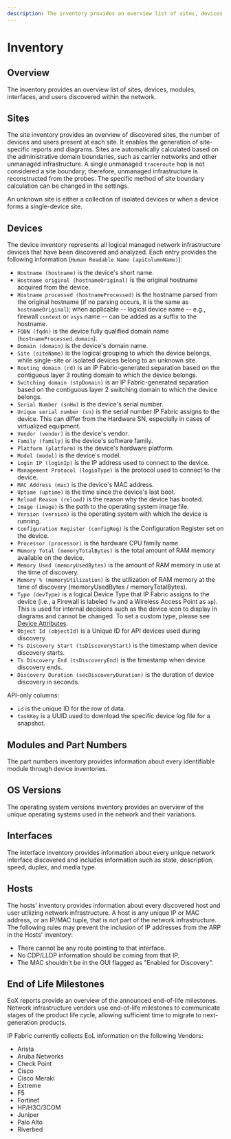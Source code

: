 ```yaml
---
description: The inventory provides an overview list of sites, devices, modules, interfaces, and users discovered within the network.
---
```


# Inventory

## Overview

The inventory provides an overview list of sites, devices, modules, interfaces,
and users discovered within the network.

## Sites

The site inventory provides an overview of discovered sites, the number of
devices and users present at each site. It enables the generation of
site-specific reports and diagrams. Sites are automatically calculated based on
the administrative domain boundaries, such as carrier networks and other
unmanaged infrastructure. A single unmanaged `traceroute` hop is not considered
a site boundary; therefore, unmanaged infrastructure is reconstructed from the probes.
The specific method of site boundary calculation can be changed in the settings.

An unknown site is either a collection of isolated devices or when a device
forms a single-device site.

## Devices

The device inventory represents all logical managed network infrastructure
devices that have been discovered and analyzed. Each entry provides the
following information (`Human Readable Name (apiColumnName)`):

- `Hostname (hostname)` is the device's short name.
- `Hostname original (hostnameOriginal)` is the original hostname acquired from
  the device.
- `Hostname processed (hostnameProcessed)` is the hostname parsed from the
  original hostname (if no parsing occurs, it is the same as `hostnameOriginal`); when
  applicable -- logical device name -- e.g., firewall `context` or `vsys` name --
  can be added as a suffix to the hostname.
- `FQDN (fqdn)` is the device fully qualified domain
  name (`hostnameProcessed.domain`).
- `Domain (domain)` is the device's domain name.
- `Site (siteName)` is the logical grouping to which the device belongs, while
  single-site or isolated devices belong to an unknown site.
- `Routing domain (rd)` is an IP Fabric-generated separation based on the
  contiguous layer 3 routing domain to which the device belongs.
- `Switching domain (stpDomain)` is an IP Fabric-generated separation based on
  the contiguous layer 2 switching domain to which the device belongs.
- `Serial Number (snHw)` is the device's serial number.
- `Unique serial number (sn)` is the serial number IP Fabric assigns to the
  device. This can differ from the Hardware SN, especially in cases of
  virtualized equipment.
- `Vendor (vendor)` is the device's vendor.
- `Family (family)` is the device's software family.
- `Platform (platform)` is the device's hardware platform.
- `Model (model)` is the device's model.
- `Login IP (loginIp)` is the IP address used to connect to the device.
- `Management Protocol (loginType)` is the protocol used to connect to the
  device.
- `MAC Address (mac)` is the device's MAC address.
- `Uptime (uptime)` is the time since the device's last boot.
- `Reload Reason (reload)` is the reason why the device has booted.
- `Image (image)` is the path to the operating system image file.
- `Version (version)` is the operating system with which the device is running.
- `Configuration Register (configReg)` is the Configuration Register set on the
  device.
- `Processor (processor)` is the hardware CPU family name.
- `Memory Total (memoryTotalBytes)` is the total amount of RAM memory available
  on the device.
- `Memory Used (memoryUsedBytes)` is the amount of RAM memory in use at the time
  of discovery.
- `Memory % (memoryUtilization)` is the utilization of RAM memory at the time of
  discovery (memoryUsedBytes / memoryTotalBytes).
- `Type (devType)` is a logical Device Type that IP Fabric assigns to the
  device (i.e., a Firewall is labeled `fw` and a Wireless Access Point as `ap`).
  This is used for internal decisions such as the device icon to display in
  diagrams and cannot be changed. To set a custom type, please
  see [Device Attributes](../IP_Fabric_Settings/Discovery_and_Snapshots/Global_Configuration/device_attributes.md).
- `Object Id (objectId)` is a Unique ID for API devices used during discovery.
- `Ts Discovery Start (tsDiscoveryStart)` is the timestamp when device discovery
  starts.
- `Ts Discovery End (tsDiscoveryEnd)` is the timestamp when device discovery
  ends.
- `Discovery Duration (secDiscoveryDuration)` is the duration of device
  discovery in seconds.

API-only columns:

- `id` is the unique ID for the row of data.
- `taskKey` is a UUID used to download the specific device log file for a
  snapshot.

## Modules and Part Numbers

The part numbers inventory provides information about every identifiable module
through device inventories.

## OS Versions

The operating system versions inventory provides an overview of the unique
operating systems used in the network and their variations.

## Interfaces

The interface inventory provides information about every unique network
interface discovered and includes information such as state, description, speed,
duplex, and media type.

## Hosts

The hosts' inventory provides information about every discovered host and user
utilizing network infrastructure. A host is any unique IP or MAC address, or an
IP/MAC tuple, that is not part of the network infrastructure. The following rules
may prevent the inclusion of IP addresses from the ARP in the Hosts' inventory:

- There cannot be any route pointing to that interface.
- No CDP/LLDP information should be coming from that IP.
- The MAC shouldn't be in the OUI flagged as "Enabled for Discovery".

## End of Life Milestones

EoX reports provide an overview of the announced end-of-life milestones. Network
infrastructure vendors use end-of-life milestones to communicate stages of the
product life cycle, allowing sufficient time to migrate to next-generation
products.

IP Fabric currently collects EoL information on the following Vendors:

- Arista
- Aruba Networks
- Check Point
- Cisco
- Cisco Meraki
- Extreme
- F5
- Fortinet
- HP/H3C/3COM
- Juniper
- Palo Alto
- Riverbed
